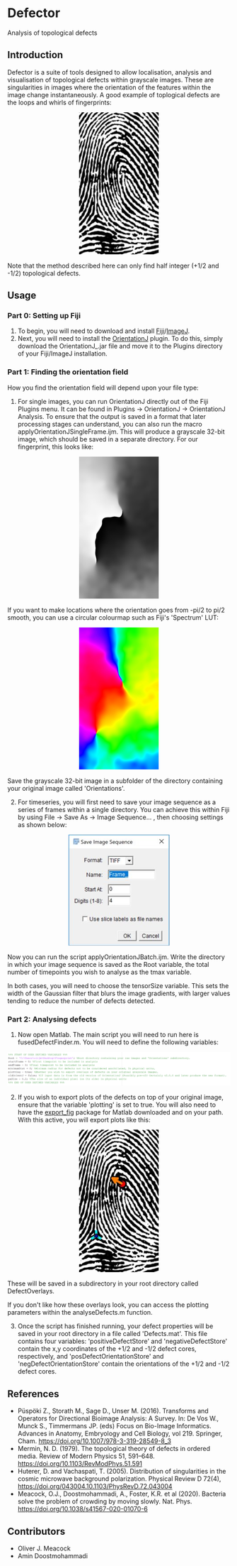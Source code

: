 # Defector
Analysis of topological defects

## Introduction
Defector is a suite of tools designed to allow localisation, analysis and visualisation of topological defects within grayscale images. These are singularities in images where the orientation of the features within the image change instantaneously. A good example of toplogical defects are the loops and whirls of fingerprints:

<p align="center">
  <img src="https://raw.githubusercontent.com/Pseudomoaner/Defector/master/Images/Frame_0000.jpg" alt="Fingerprint"/>
</p>

Note that the method described here can only find half integer (+1/2 and -1/2) topological defects.

## Usage

### Part 0: Setting up Fiji
1. To begin, you will need to download and install [Fiji](https://fiji.sc/)/[ImageJ](https://imagej.nih.gov/ij/). 
2. Next, you will need to install the [OrientationJ](http://bigwww.epfl.ch/demo/orientation/) plugin. To do this, simply download the OrientationJ_.jar file and move it to the Plugins directory of your Fiji/ImageJ installation. 

### Part 1: Finding the orientation field
How you find the orientation field will depend upon your file type:

1. For single images, you can run OrientationJ directly out of the Fiji Plugins menu. It can be found in Plugins -> OrientationJ -> OrientationJ Analysis. To ensure that the output is saved in a format that later processing stages can understand, you can also run the macro applyOrientationJSingleFrame.ijm. This will produce a grayscale 32-bit image, which should be saved in a separate directory. For our fingerprint, this looks like:

<p align="center">
  <img src="https://raw.githubusercontent.com/Pseudomoaner/Defector/master/Images/Orientation.png" alt="Orientation"/>
</p>

   If you want to make locations where the orientation goes from -pi/2 to pi/2 smooth, you can use a circular colourmap such as Fiji's 'Spectrum' LUT:

<p align="center">
  <img src="https://raw.githubusercontent.com/Pseudomoaner/Defector/master/Images/OrientationC.png" alt="OrientationC"/>
</p>

   Save the grayscale 32-bit image in a subfolder of the directory containing your original image called 'Orientations'.

2. For timeseries, you will first need to save your image sequence as a series of frames within a single directory. You can achieve this within Fiji by using File -> Save As -> Image Sequence... , then choosing settings as shown below:

<p align="center">
  <img src="https://raw.githubusercontent.com/Pseudomoaner/Defector/master/Images/ImageSequence.jpg" alt="Image Sequence"/>
</p>

   Now you can run the script applyOrientationJBatch.ijm. Write the directory in which your image sequence is saved as the Root variable, the total number of timepoints you wish to analyse as the tmax variable.

In both cases, you will need to choose the tensorSize variable. This sets the width of the Gaussian filter that blurs the image gradients, with larger values tending to reduce the number of defects detected.

### Part 2: Analysing defects
1. Now open Matlab. The main script you will need to run here is fusedDefectFinder.m. You will need to define the following variables:

<p align="center">
  <img src="https://raw.githubusercontent.com/Pseudomoaner/Defector/master/Images/DefectSettings.PNG" alt="Defect Settings"/>
</p>

2. If you wish to export plots of the defects on top of your original image, ensure that the variable 'plotting' is set to true. You will also need to have the [export_fig](https://uk.mathworks.com/matlabcentral/fileexchange/23629-export_fig) package for Matlab downloaded and on your path. With this active, you will export plots like this:

<p align="center">
  <img src="https://raw.githubusercontent.com/Pseudomoaner/Defector/master/Images/Overlay.jpg" alt="Defect Overlay"/>
</p>

   These will be saved in a subdirectory in your root directory called DefectOverlays.
   
   If you don't like how these overlays look, you can access the plotting parameters within the analyseDefects.m function. 
   
3. Once the script has finished running, your defect properties will be saved in your root directory in a file called 'Defects.mat'. This file contains four variables: 'positiveDefectStore' and 'negativeDefectStore' contain the x,y coordinates of the +1/2 and -1/2 defect cores, respectively, and 'posDefectOrientationStore' and 'negDefectOrientationStore' contain the orientations of the +1/2 and -1/2 defect cores.

## References
- Püspöki Z., Storath M., Sage D., Unser M. (2016). Transforms and Operators for Directional Bioimage Analysis: A Survey. In: De Vos W., Munck S., Timmermans JP. (eds) Focus on Bio-Image Informatics. Advances in Anatomy, Embryology and Cell Biology, vol 219. Springer, Cham. https://doi.org/10.1007/978-3-319-28549-8_3
- Mermin, N. D. (1979). The topological theory of defects in ordered media. Review of Modern Physics 51, 591–648. https://doi.org/10.1103/RevModPhys.51.591
- Huterer, D. and Vachaspati, T. (2005). Distribution of singularities in the cosmic microwave background polarization. Physical Review D 72(4), https://doi.org/043004.10.1103/PhysRevD.72.043004
- Meacock, O.J., Doostmohammadi, A., Foster, K.R. et al (2020). Bacteria solve the problem of crowding by moving slowly. Nat. Phys. https://doi.org/10.1038/s41567-020-01070-6

## Contributors

- Oliver J. Meacock
- Amin Doostmohammadi
